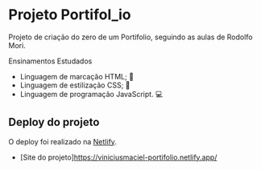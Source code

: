 # Projeto Portifol_io

Projeto de criação do zero de um Portifolio, seguindo as aulas de Rodolfo Mori.

Ensinamentos Estudados

- Linguagem de marcação HTML; 🦴
- Linguagem de estilização CSS; 🎨
- Linguagem de programação JavaScript. ‍💻

## Deploy do projeto

O deploy foi realizado na [Netlify](https://www.netlify.com).
- [Site do projeto]https://viniciusmaciel-portifolio.netlify.app/
